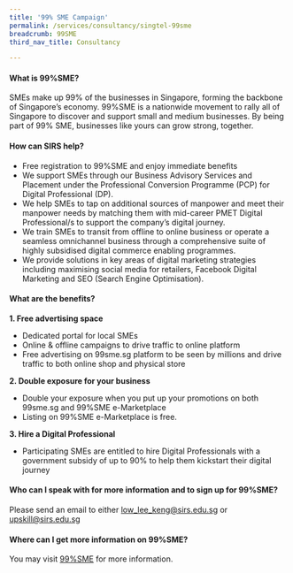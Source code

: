 ```yaml
---
title: '99% SME Campaign'
permalink: /services/consultancy/singtel-99sme
breadcrumb: 99SME
third_nav_title: Consultancy

---
```



<h4>What is 99%SME?</h4>
<p>SMEs make up 99% of the businesses in Singapore, forming the backbone of Singapore’s economy.  99%SME is a nationwide movement to rally all of Singapore to discover and support small and medium businesses. By being part of 99% SME, businesses like yours can grow strong, together.</p>

<h4>How can SIRS help?</h4>
<ul>
  <li>Free registration to 99%SME and enjoy immediate benefits</li>
  <li>We support SMEs through our Business Advisory Services and Placement under the Professional Conversion Programme (PCP) for Digital Professional (DP).</li>
  <li>We help SMEs to tap on additional sources of manpower and meet their manpower needs by matching them with mid-career PMET Digital Professional/s to support the company’s digital journey.</li>
  <li>We train SMEs to transit from offline to online business or operate a seamless omnichannel business through a comprehensive suite of highly subsidised digital commerce enabling programmes.</li>        
  <li>We provide solutions in key areas of digital marketing strategies including maximising social media for retailers, Facebook Digital Marketing and SEO (Search Engine Optimisation).</li>
  </ul>
 
<h4>What are the benefits?</h4>
<b>1. Free advertising space</b>
<ul>
  <li>Dedicated portal for local SMEs</li>
  <li>Online & offline campaigns to drive traffic to online platform</li>
  <li>Free advertising on 99sme.sg platform to be seen by millions and drive traffic to both online shop and physical store</li>
  </ul>

<b>2. Double exposure for your business</b>
<ul>
  <li>Double your exposure when you put up your promotions on both 99sme.sg and 99%SME e-Marketplace</li>
  <li>Listing on 99%SME e-Marketplace is free.</li>
  </ul>

<b>3. Hire a Digital Professional</b>
<ul>
  <li>Participating SMEs are entitled to hire Digital Professionals with a government subsidy of up to 90% to help them kickstart their digital journey</li>
  </ul>
  
<h4>Who can I speak with for more information and to sign up for 99%SME?</h4>
<p>Please send an email to either <a href="low_lee_keng@sirs.edu.sg">low_lee_keng@sirs.edu.sg</a> or <a href="mailto:upskill@sirs.edu.sg">upskill@sirs.edu.sg</a></p>
 
<h4>Where can I get more information on 99%SME?</h4>
<p>You may visit <a href="https://www.99sme.sg/about-99sme/">99%SME</a> for more information.</p>

